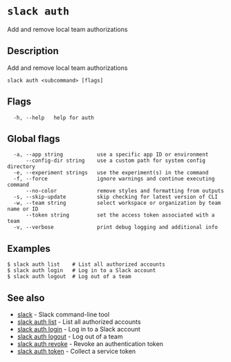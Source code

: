 # `slack auth`

Add and remove local team authorizations

## Description

Add and remove local team authorizations

```
slack auth <subcommand> [flags]
```

## Flags

```
  -h, --help   help for auth
```

## Global flags

```
  -a, --app string           use a specific app ID or environment
      --config-dir string    use a custom path for system config directory
  -e, --experiment strings   use the experiment(s) in the command
  -f, --force                ignore warnings and continue executing command
      --no-color             remove styles and formatting from outputs
  -s, --skip-update          skip checking for latest version of CLI
  -w, --team string          select workspace or organization by team name or ID
      --token string         set the access token associated with a team
  -v, --verbose              print debug logging and additional info
```

## Examples

```
$ slack auth list    # List all authorized accounts
$ slack auth login   # Log in to a Slack account
$ slack auth logout  # Log out of a team
```

## See also

* [slack](slack)	 - Slack command-line tool
* [slack auth list](slack_auth_list)	 - List all authorized accounts
* [slack auth login](slack_auth_login)	 - Log in to a Slack account
* [slack auth logout](slack_auth_logout)	 - Log out of a team
* [slack auth revoke](slack_auth_revoke)	 - Revoke an authentication token
* [slack auth token](slack_auth_token)	 - Collect a service token

